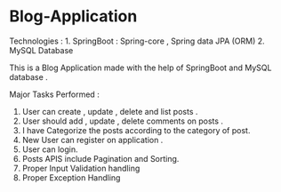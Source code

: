 # Blog-Application 

Technologies :  1. SpringBoot :  Spring-core ,  Spring data JPA (ORM)
                2. MySQL Database         

This is a Blog Application made with the help of SpringBoot and MySQL database . 

Major Tasks Performed : 

1. User can create , update , delete and list posts . 
2. User should add , update , delete comments on posts .
3. I have Categorize the posts according to the category of post.
4. New User  can register on application .
5. User can login.
6. Posts APIS include Pagination and Sorting.
7. Proper Input Validation handling
8. Proper Exception Handling 






